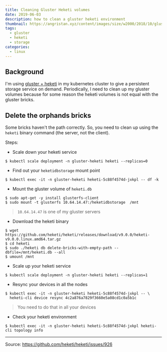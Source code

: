 ```yaml
---
title: Cleaning Gluster Heketi volumes
date: 2019-06-03
description: how to clean a gluster heketi environment
thumbnail: https://angristan.xyz/content/images/size/w2000/2018/10/glusterfs.png
tags:
  - gluster
  - heketi
  - storage
categories:
  - linux
---
```


## Background

I'm using [gluster + heketi](https://github.com/gluster/gluster-kubernetes) in my kubernetes cluster to give a persistent storage service on demand. Periodically, I need to clean up my gluster volumes because for some reason the heketi volumes is not equal with the gluster bricks.

## Delete the orphands bricks

Some bricks haven't the path correctly. So, you need to clean up using the `heketi` binary command (the server, not the client).

Steps:

* Scale down your heketi service

```shell
$ kubectl scale deployment -n gluster-heketi heketi --replicas=0
```

* Find out your `heketidbstorage` mount point 

```shell
$ kubectl exec -it -n gluster-heketi heketi-5c88f4574d-jxkpl -- df -k
``` 

* Mount the gluster volume of `heketi.db`

```shell
$ sudo apt-get -y install glusterfs-client
$ sudo mount -t glusterfs 10.64.14.47:/heketidbstorage  /mnt
``` 
> `10.64.14.47` is one of my gluster servers

* Download the heketi binary

```shell
$ wget https://github.com/heketi/heketi/releases/download/v9.0.0/heketi-v9.0.0.linux.amd64.tar.gz 
$ cd heketi
$ sudo ./heketi db delete-bricks-with-empty-path --dbfile=/mnt/heketi.db --all
$ umount /mnt
```
* Scale up your heketi service

```shell
$ kubectl scale deployment -n gluster-heketi heketi --replicas=1
```

* Resync your devices in all the nodes

```shell
$ kubectl exec -it -n gluster-heketi heketi-5c88f4574d-jxkpl -- \ 
  heketi-cli device resync 4c2a876a7829f3660e5a08cd1c0a5b1c
```
> You need to do that in all your devices


* Check your heketi environment

```shell
$ kubectl exec -it -n gluster-heketi heketi-5c88f4574d-jxkpl heketi-cli topology info
``` 


---
Source: https://github.com/heketi/heketi/issues/926

